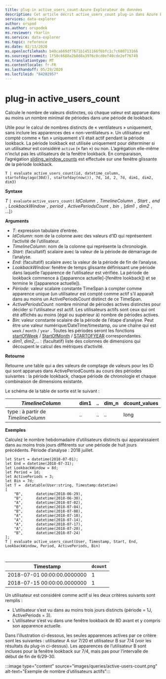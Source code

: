 ```yaml
---
title: plug-in active_users_count-Azure Explorateur de données
description: Cet article décrit active_users_count plug-in dans Azure Explorateur de données.
services: data-explorer
author: orspod
ms.author: orspodek
ms.reviewer: rkarlin
ms.service: data-explorer
ms.topic: reference
ms.date: 02/13/2020
ms.openlocfilehash: b40ca669df7671b1451166f6bfc1c7c680713166
ms.sourcegitcommit: 1f50c6688a2b8d8a3976c0cd0ef40cde2ef76749
ms.translationtype: MT
ms.contentlocale: fr-FR
ms.lasthandoff: 05/29/2020
ms.locfileid: "84202957"
---
```

# <a name="active_users_count-plugin"></a>plug-in active_users_count

Calcule le nombre de valeurs distinctes, où chaque valeur est apparue dans au moins un nombre minimal de périodes dans une période de lookback.

Utile pour le calcul de nombres distincts de « ventilateurs » uniquement, sans inclure les apparences des « non-ventilateurs ». Un utilisateur est compté comme « fan » uniquement s’il était actif pendant la période lookback. La période lookback est utilisée uniquement pour déterminer si un utilisateur est considéré `active` (« fan ») ou non. L’agrégation elle-même n’inclut pas les utilisateurs de la fenêtre lookback. En comparaison, l’agrégation [sliding_window_counts](sliding-window-counts-plugin.md) est effectuée sur une fenêtre glissante de la période lookback.

```kusto
T | evaluate active_users_count(id, datetime_column, startofday(ago(30d)), startofday(now()), 7d, 1d, 2, 7d, dim1, dim2, dim3)
```

**Syntaxe**

*T* `| evaluate` `active_users_count(` *IdColumn* `,` *TimelineColumn* `,` *Start* `,` *end* `,` *LookbackWindow* `,` *period* `,` *ActivePeriodsCount* `,` *bin* `,` [*dim1* `,` *dim2* `,` ...]`)`

**Arguments**

* *T*: expression tabulaire d’entrée.
* *IdColumn*: nom de la colonne avec des valeurs d’ID qui représentent l’activité de l’utilisateur. 
* *TimelineColumn*: nom de la colonne qui représente la chronologie.
* *Start*: (facultatif) scalaire avec la valeur de la période de démarrage de l’analyse.
* *End*: (facultatif) scalaire avec la valeur de la période de fin de l’analyse.
* *LookbackWindow*: fenêtre de temps glissante définissant une période dans laquelle l’apparence de l’utilisateur est vérifiée. La période de lookback commence à ([apparence actuelle]-[fenêtre lookback]) et se termine le ([apparence actuelle]). 
* *Période*: valeur scalaire constante TimeSpan à compter comme apparence unique (un utilisateur est compté comme actif s’il apparaît dans au moins un ActivePeriodsCount distinct de ce TimeSpan.
* *ActivePeriodsCount*: nombre minimal de périodes actives distinctes pour décider si l’utilisateur est actif. Les utilisateurs actifs sont ceux qui ont été affichés au moins (égal ou supérieur à) nombre de périodes actives.
* *Bin*: valeur constante scalaire de la période de l’étape d’analyse. Peut être une valeur numérique/DateTime/timestamp, ou une chaîne qui est `week` / `month` / `year` . Toutes les périodes seront les fonctions [startOfWeek](startofweekfunction.md) / [StartOfMonth](startofmonthfunction.md) / [STARTOFYEAR](startofyearfunction.md) correspondantes.
* *dim1*, *dim2*,... : (facultatif) liste des colonnes de dimensions qui découpent le calcul des métriques d’activité.

**Retourne**

Retourne une table qui a des valeurs de comptage de valeurs pour les ID qui sont apparues dans ActivePeriodCounts au cours des périodes suivantes : la période lookback, chaque période de chronologie et chaque combinaison de dimensions existante.

Le schéma de la table de sortie est le suivant :

|*TimelineColumn*|dim1|..|dim_n|dcount_values|
|---|---|---|---|---|
|type : à partir de *TimelineColumn*|..|..|..|long|


**Exemples**

Calculez le nombre hebdomadaire d’utilisateurs distincts qui apparaissaient dans au moins trois jours différents sur une période de huit jours précédents. Période d’analyse : 2018 juillet.

```kusto
let Start = datetime(2018-07-01);
let End = datetime(2018-07-31);
let LookbackWindow = 8d;
let Period = 1d;
let ActivePeriods = 3;
let Bin = 7d; 
let T =  datatable(User:string, Timestamp:datetime)
[
    "B",      datetime(2018-06-29),
    "B",      datetime(2018-06-30),
    "A",      datetime(2018-07-02),
    "B",      datetime(2018-07-04),
    "B",      datetime(2018-07-08),
    "A",      datetime(2018-07-10),
    "A",      datetime(2018-07-14),
    "A",      datetime(2018-07-17),
    "A",      datetime(2018-07-20),
    "B",      datetime(2018-07-24)
]; 
T | evaluate active_users_count(User, Timestamp, Start, End, LookbackWindow, Period, ActivePeriods, Bin)



```

|Timestamp|`dcount`|
|---|---|
|2018-07-01 00:00:00.0000000|1|
|2018-07-15 00:00:00.0000000|1|

Un utilisateur est considéré comme actif si les deux critères suivants sont remplis : 
* L’utilisateur s’est vu dans au moins trois jours distincts (période = 1J, ActivePeriods = 3).
* L’utilisateur s’est vu dans une fenêtre lookback de 8D avant et y compris son apparence actuelle.

Dans l’illustration ci-dessous, les seules apparences actives par ce critère sont les suivantes : utilisateur A sur 7/20 et utilisateur B sur 7/4 (voir les résultats du plug-in ci-dessus). Les apparences de l’utilisateur B sont incluses pour la fenêtre lookback sur 7/4, mais pas pour l’intervalle de début de fin de 6/29-30. 

:::image type="content" source="images/queries/active-users-count.png" alt-text="Exemple de nombre d’utilisateurs actifs":::
